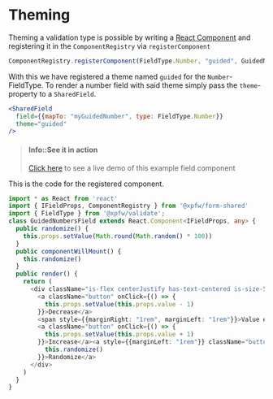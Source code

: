 # Theming

Theming a validation type is possible by writing a [React Component](https://reactjs.org/docs/react-component.html) and registering it in the `ComponentRegistry` via `registerComponent`
```js
ComponentRegistry.registerComponent(FieldType.Number, "guided", GuidedNumbersField)
```
With this we have registered a theme named `guided` for the `Number`-FieldType.
To render a number field with said theme simply pass the `theme`-property to a `SharedField`.

```jsx
<SharedField 
  field={{mapTo: "myGuidedNumber", type: FieldType.Number}}
  theme="guided"
/>
```
> #### Info::See it in action
> [Click here](https://xpfw.github.io/form) to see a live demo of this example field component

This is the code for the registered component.
```typescript
import * as React from 'react'
import { IFieldProps, ComponentRegistry } from '@xpfw/form-shared'
import { FieldType } from '@xpfw/validate';
class GuidedNumbersField extends React.Component<IFieldProps, any> {
  public randomize() {
    this.props.setValue(Math.round(Math.random() * 100))
  }
  public componentWillMount() {
    this.randomize()
  }
  public render() {
    return (
      <div className="is-flex centerJustify has-text-centered is-size-5 marginTop marginBottom">
        <a className="button" onClick={() => {
          this.props.setValue(this.props.value - 1)
        }}>Decrease</a>
        <span style={{marginRight: "1rem", marginLeft: "1rem"}}>Value of <i>{this.props.field.mapTo}</i> is: <b>{this.props.value}</b></span>
        <a className="button" onClick={() => {
          this.props.setValue(this.props.value + 1)
        }}>Increase</a><a style={{marginLeft: "1rem"}} className="button" onClick={() => {
          this.randomize()
        }}>Randomize</a>
      </div>
    )
  }
}
```
